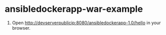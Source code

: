 # ansibledockerapp-war-example

1. Open [http://devserverpublicip:8080/ansibledockerapp-1.0/hello](http://devserverpublicip:8080/ansibledockerapp-1.0/hello) in your browser.
